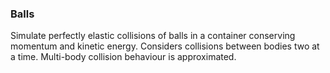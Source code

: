 ### Balls
Simulate perfectly elastic collisions of balls in a container conserving momentum and kinetic energy.
Considers collisions between bodies two at a time. Multi-body collision behaviour is approximated.